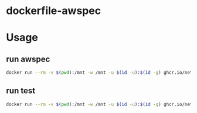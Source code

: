 # dockerfile-awspec

# Usage

## run awspec

```bash
docker run --rm -v $(pwd):/mnt -w /mnt -u $(id -u):$(id -g) ghcr.io/netmarkjp/awspec awspec help
```

## run test

```bash
docker run --rm -v $(pwd):/mnt -w /mnt -u $(id -u):$(id -g) ghcr.io/netmarkjp/awspec rake
```
